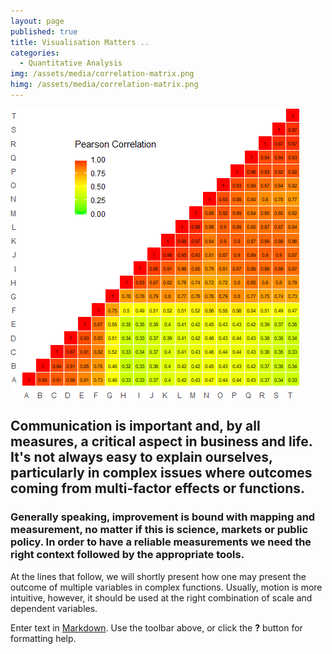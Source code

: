 ```yaml
---
layout: page
published: true
title: Visualisation Matters ..
categories:
  - Quantitative Analysis
img: /assets/media/correlation-matrix.png
himg: /assets/media/correlation-matrix.png
---
```


[![correlation-matrix.png](/assets/media/correlation-matrix.png)](/assets/media/correlation-matrix.png)


## Communication is important and, by all measures, a critical aspect in business and life. It's not always easy to explain ourselves, particularly in complex issues where outcomes coming from multi-factor effects or functions.

### Generally speaking, improvement is bound with mapping and measurement, no matter if this is science, markets or public policy. In order to have a reliable measurements we need the right context followed by the appropriate tools.
At the lines that follow, we will shortly present how one may present the outcome of multiple variables in complex functions. Usually, motion is more intuitive, however, it should be used at the right combination of scale and dependent variables.

Enter text in [Markdown](http://daringfireball.net/projects/markdown/). Use the toolbar above, or click the **?** button for formatting help.
